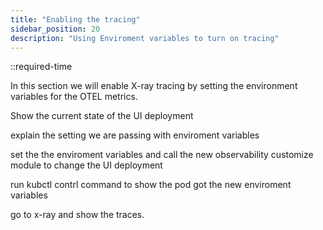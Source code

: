 ```yaml
---
title: "Enabling the tracing"
sidebar_position: 20
description: "Using Enviroment variables to turn on tracing"
---
```


::required-time

In this section we will enable X-ray tracing by setting the environment variables for the OTEL metrics. 


Show the current state of the UI deployment

explain the setting we are passing with enviroment variables

set the the enviroment variables and call the new observability customize module to change the UI deployment

run kubctl contrl command to show the pod got the new enviroment variables

go to x-ray and show the traces.
